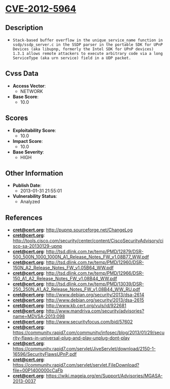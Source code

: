 
# [CVE-2012-5964](https://cve.mitre.org/cgi-bin/cvename.cgi?name=CVE-2012-5964)

## Description

- `Stack-based buffer overflow in the unique_service_name function in ssdp/ssdp_server.c in the SSDP parser in the portable SDK for UPnP Devices (aka libupnp, formerly the Intel SDK for UPnP devices) 1.3.1 allows remote attackers to execute arbitrary code via a long ServiceType (aka urn service) field in a UDP packet.`

## Cvss Data

- **Access Vector**:
  - NETWORK
- **Base Score**:
  - 10.0

## Scores

- **Exploitability Score**:
  - 10.0
- **Impact Score**:
  - 10.0
- **Base Severity**:
  - HIGH

## Other Information

- **Publish Date**:
  - 2013-01-31 21:55:01
- **Vulnerability Status**:
  - Analyzed

## References

- **cret@cert.org**: http://pupnp.sourceforge.net/ChangeLog
- **cret@cert.org**: http://tools.cisco.com/security/center/content/CiscoSecurityAdvisory/cisco-sa-20130129-upnp
- **cret@cert.org**: http://tsd.dlink.com.tw/temp/PMD/12879/DSR-500_500N_1000_1000N_A1_Release_Notes_FW_v1.08B77_WW.pdf
- **cret@cert.org**: http://tsd.dlink.com.tw/temp/PMD/12960/DSR-150N_A2_Release_Notes_FW_v1.05B64_WW.pdf
- **cret@cert.org**: http://tsd.dlink.com.tw/temp/PMD/12966/DSR-150_A1_A2_Release_Notes_FW_v1.08B44_WW.pdf
- **cret@cert.org**: http://tsd.dlink.com.tw/temp/PMD/13039/DSR-250_250N_A1_A2_Release_Notes_FW_v1.08B44_WW_RU.pdf
- **cret@cert.org**: http://www.debian.org/security/2013/dsa-2614
- **cret@cert.org**: http://www.debian.org/security/2013/dsa-2615
- **cret@cert.org**: http://www.kb.cert.org/vuls/id/922681
- **cret@cert.org**: http://www.mandriva.com/security/advisories?name=MDVSA-2013:098
- **cret@cert.org**: http://www.securityfocus.com/bid/57602
- **cret@cert.org**: https://community.rapid7.com/community/infosec/blog/2013/01/29/security-flaws-in-universal-plug-and-play-unplug-dont-play
- **cret@cert.org**: https://community.rapid7.com/servlet/JiveServlet/download/2150-1-16596/SecurityFlawsUPnP.pdf
- **cret@cert.org**: https://community.rapid7.com/servlet/servlet.FileDownload?file=00P1400000cCaFb
- **cret@cert.org**: https://wiki.mageia.org/en/Support/Advisories/MGASA-2013-0037
